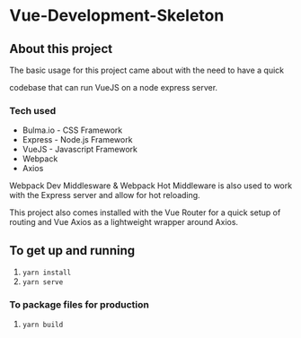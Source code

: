 # Vue-Development-Skeleton

## About this project
The basic usage for this project came about with the need to have a quick

codebase that can run VueJS on a node express server.

### Tech used
- Bulma.io - CSS Framework  
- Express - Node.js Framework  
- VueJS - Javascript Framework  
- Webpack  
- Axios  

Webpack Dev Middlesware & Webpack Hot Middleware is also used to work
with the Express server and allow for hot reloading.

This project also comes installed with the Vue Router for a quick setup of
routing and Vue Axios as a lightweight wrapper around Axios.

## To get up and running
1. ```yarn install```
2. ```yarn serve```
### To package files for production
1. ```yarn build```
